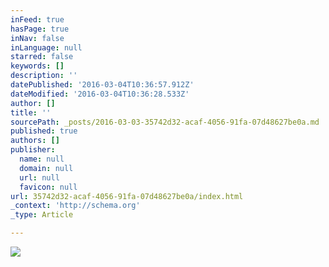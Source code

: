 ```yaml
---
inFeed: true
hasPage: true
inNav: false
inLanguage: null
starred: false
keywords: []
description: ''
datePublished: '2016-03-04T10:36:57.912Z'
dateModified: '2016-03-04T10:36:28.533Z'
author: []
title: ''
sourcePath: _posts/2016-03-03-35742d32-acaf-4056-91fa-07d48627be0a.md
published: true
authors: []
publisher:
  name: null
  domain: null
  url: null
  favicon: null
url: 35742d32-acaf-4056-91fa-07d48627be0a/index.html
_context: 'http://schema.org'
_type: Article

---
```

![](https://s3-us-west-2.amazonaws.com/the-grid-img/p/31c38563695dacd606c4a041cd0d199337b81be7.png)